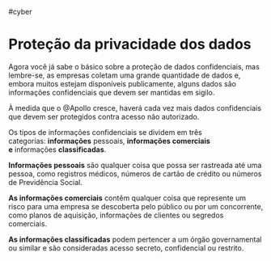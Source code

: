 #cyber 
# Proteção da privacidade dos dados

Agora você já sabe o básico sobre a proteção de dados confidenciais, mas lembre-se, as empresas coletam uma grande quantidade de dados e, embora muitos estejam disponíveis publicamente, alguns dados são informações confidenciais que devem ser mantidas em sigilo.

À medida que o @Apollo cresce, haverá cada vez mais dados confidenciais que devem ser protegidos contra acesso não autorizado.

Os tipos de informações confidenciais se dividem em três categorias: **informações** pessoais, **informações comerciais e** informações **classificadas**.

**Informações pessoais** são qualquer coisa que possa ser rastreada até uma pessoa, como registros médicos, números de cartão de crédito ou números de Previdência Social.

**As informações comerciais** contêm qualquer coisa que represente um risco para uma empresa se descoberta pelo público ou por um concorrente, como planos de aquisição, informações de clientes ou segredos comerciais.

**As informações classificadas** podem pertencer a um órgão governamental ou similar e são consideradas acesso secreto, confidencial ou restrito.
